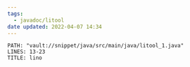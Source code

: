 ```yaml
---
tags:
  - javadoc/litool
date updated: 2022-04-07 14:34
---
```




```embed-java
PATH: "vault://snippet/java/src/main/java/litool_1.java"
LINES: 13-23
TITLE: lino
```
